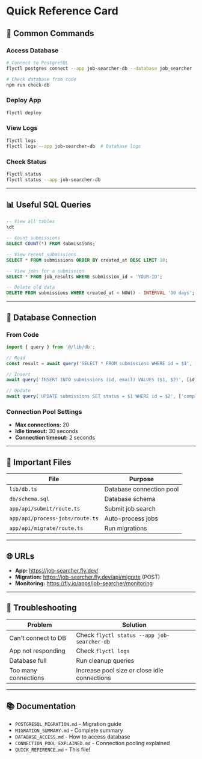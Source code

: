 # Quick Reference Card

## 🚀 Common Commands

### Access Database
```bash
# Connect to PostgreSQL
flyctl postgres connect --app job-searcher-db --database job_searcher

# Check database from code
npm run check-db
```

### Deploy App
```bash
flyctl deploy
```

### View Logs
```bash
flyctl logs
flyctl logs --app job-searcher-db  # Database logs
```

### Check Status
```bash
flyctl status
flyctl status --app job-searcher-db
```

---

## 📊 Useful SQL Queries

```sql
-- View all tables
\dt

-- Count submissions
SELECT COUNT(*) FROM submissions;

-- View recent submissions
SELECT * FROM submissions ORDER BY created_at DESC LIMIT 10;

-- View jobs for a submission
SELECT * FROM job_results WHERE submission_id = 'YOUR-ID';

-- Delete old data
DELETE FROM submissions WHERE created_at < NOW() - INTERVAL '30 days';
```

---

## 🔧 Database Connection

### From Code
```typescript
import { query } from '@/lib/db';

// Read
const result = await query('SELECT * FROM submissions WHERE id = $1', [id]);

// Insert
await query('INSERT INTO submissions (id, email) VALUES ($1, $2)', [id, email]);

// Update
await query('UPDATE submissions SET status = $1 WHERE id = $2', ['completed', id]);
```

### Connection Pool Settings
- **Max connections:** 20
- **Idle timeout:** 30 seconds
- **Connection timeout:** 2 seconds

---

## 📁 Important Files

| File | Purpose |
|------|---------|
| `lib/db.ts` | Database connection pool |
| `db/schema.sql` | Database schema |
| `app/api/submit/route.ts` | Submit job search |
| `app/api/process-jobs/route.ts` | Auto-process jobs |
| `app/api/migrate/route.ts` | Run migrations |

---

## 🌐 URLs

- **App:** https://job-searcher.fly.dev/
- **Migration:** https://job-searcher.fly.dev/api/migrate (POST)
- **Monitoring:** https://fly.io/apps/job-searcher/monitoring

---

## 🐛 Troubleshooting

| Problem | Solution |
|---------|----------|
| Can't connect to DB | Check `flyctl status --app job-searcher-db` |
| App not responding | Check `flyctl logs` |
| Database full | Run cleanup queries |
| Too many connections | Increase pool size or close idle connections |

---

## 📚 Documentation

- `POSTGRESQL_MIGRATION.md` - Migration guide
- `MIGRATION_SUMMARY.md` - Complete summary
- `DATABASE_ACCESS.md` - How to access database
- `CONNECTION_POOL_EXPLAINED.md` - Connection pooling explained
- `QUICK_REFERENCE.md` - This file!

